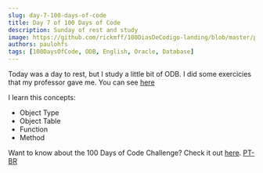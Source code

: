 ```yaml
---
slug: day-7-100-days-of-code
title: Day 7 of 100 Days of Code
description: Sunday of rest and study
image: https://github.com/rickmff/100DiasDeCodigo-landing/blob/master/public/thumb.png
authors: paulohfs
tags: [100DaysOfCode, ODB, English, Oracle, Database]
---
```


Today was a day to rest, but I study a little bit of ODB. I did some exercicies that my professor gave me. You can see [here](https://www.paulohernane.me/my-brain/databases/exercicies/quiz-a1-q1)

I learn this concepts:

- Object Type
- Object Table
- Function
- Method

Want to know about the 100 Days of Code Challenge? Check it out [here](https://www.100daysofcode.com/). [PT-BR](<https://www.100diasdecodigo.dev/>)
